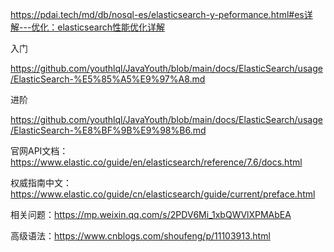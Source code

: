https://pdai.tech/md/db/nosql-es/elasticsearch-y-peformance.html#es详解---优化：elasticsearch性能优化详解



入门

https://github.com/youthlql/JavaYouth/blob/main/docs/ElasticSearch/usage/ElasticSearch-%E5%85%A5%E9%97%A8.md

进阶

https://github.com/youthlql/JavaYouth/blob/main/docs/ElasticSearch/usage/ElasticSearch-%E8%BF%9B%E9%98%B6.md



官网API文档： https://www.elastic.co/guide/en/elasticsearch/reference/7.6/docs.html

权威指南中文：https://www.elastic.co/guide/cn/elasticsearch/guide/current/preface.html



相关问题：https://mp.weixin.qq.com/s/2PDV6Mi_1xbQWVlXPMAbEA



高级语法：https://www.cnblogs.com/shoufeng/p/11103913.html






